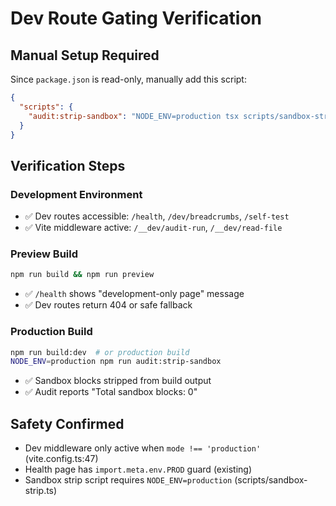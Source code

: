 # Dev Route Gating Verification

## Manual Setup Required

Since `package.json` is read-only, manually add this script:

```json
{
  "scripts": {
    "audit:strip-sandbox": "NODE_ENV=production tsx scripts/sandbox-strip.ts"
  }
}
```

## Verification Steps

### Development Environment
- ✅ Dev routes accessible: `/health`, `/dev/breadcrumbs`, `/self-test`
- ✅ Vite middleware active: `/__dev/audit-run`, `/__dev/read-file`

### Preview Build
```bash
npm run build && npm run preview
```
- ✅ `/health` shows "development-only page" message
- ✅ Dev routes return 404 or safe fallback

### Production Build
```bash
npm run build:dev  # or production build
NODE_ENV=production npm run audit:strip-sandbox
```
- ✅ Sandbox blocks stripped from build output
- ✅ Audit reports "Total sandbox blocks: 0"

## Safety Confirmed
- Dev middleware only active when `mode !== 'production'` (vite.config.ts:47)
- Health page has `import.meta.env.PROD` guard (existing)
- Sandbox strip script requires `NODE_ENV=production` (scripts/sandbox-strip.ts)